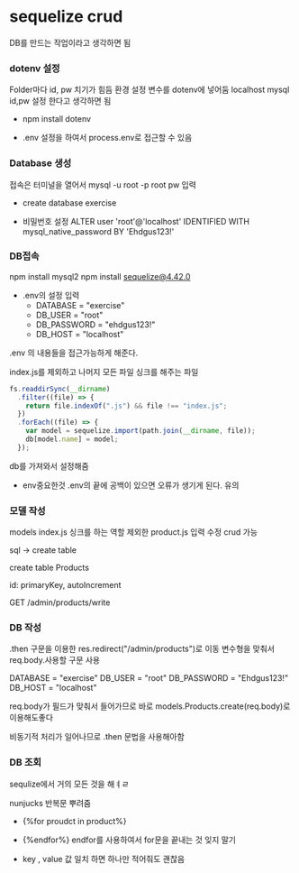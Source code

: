 # sequelize crud

DB를 만드는 작업이라고 생각하면 됨

### dotenv 설정

Folder마다 id, pw 치기가 힘듬
환경 설정 변수를 dotenv에 넣어둠
localhost mysql id,pw 설정 한다고 생각하면 됨

- npm install dotenv

* .env 설정을 하여서
  process.env로 접근할 수 있음

### Database 생성

접속은 터미널을 열어서
mysql -u root -p
root pw 입력

- create database exercise

* 비밀번호 설정
  ALTER user 'root'@'localhost' IDENTIFIED WITH mysql_native_password BY 'Ehdgus123!'

### DB접속

npm install mysql2
npm install sequelize@4.42.0

- .env의 설정 입력
  - DATABASE = "exercise"
  - DB_USER = "root"
  - DB_PASSWORD = "ehdgus123!"
  - DB_HOST = "localhost"

.env 의 내용들을 접근가능하게 해준다.

index.js를 제외하고 나머지 모든 파일 싱크를 해주는 파일

```js
fs.readdirSync(__dirname)
  .filter((file) => {
    return file.indexOf(".js") && file !== "index.js";
  })
  .forEach((file) => {
    var model = sequelize.import(path.join(__dirname, file));
    db[model.name] = model;
  });
```

db를 가져와서 설정해줌

- env중요한것
  .env의 끝에 공백이 있으면 오류가 생기게 된다. 유의

### 모델 작성

models index.js 싱크를 하는 역할
제외한 product.js 입력 수정 crud 가능

sql -> create table

create table Products

id: primaryKey, autoIncrement

GET /admin/products/write

### DB 작성

.then 구문을 이용한 res.redirect("/admin/products")로 이동
변수형을 맞춰서 req.body.사용할 구문 사용

DATABASE = "exercise"
DB_USER = "root"
DB_PASSWORD = "Ehdgus123!"
DB_HOST = "localhost"

req.body가 필드가 맞춰서 들어가므로 바로
models.Products.create(req.body)로 이용해도좋다

비동기적 처리가 일어나므로 .then 문법을 사용해아함

### DB 조회

sequlize에서 거의 모든 것을 해ㅕㄹ

nunjucks 반복문 뿌려줌

- {%for proudct in product%}

- {%endfor%}
  endfor를 사용하여서 for문을 끝내는 것 잊지 말기

* key , value 값 일치 하면 하나만 적어줘도 괜찮음
